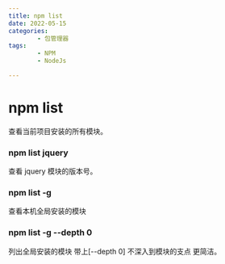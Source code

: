 ```yaml
---
title: npm list
date: 2022-05-15
categories:
        - 包管理器
tags:
        - NPM
        - NodeJs

---
```


# npm list

查看当前项目安装的所有模块。

### npm list jquery

查看 jquery 模块的版本号。

### npm list -g

查看本机全局安装的模块

### npm list -g --depth 0

列出全局安装的模块 带上[--depth 0] 不深入到模块的支点 更简洁。
